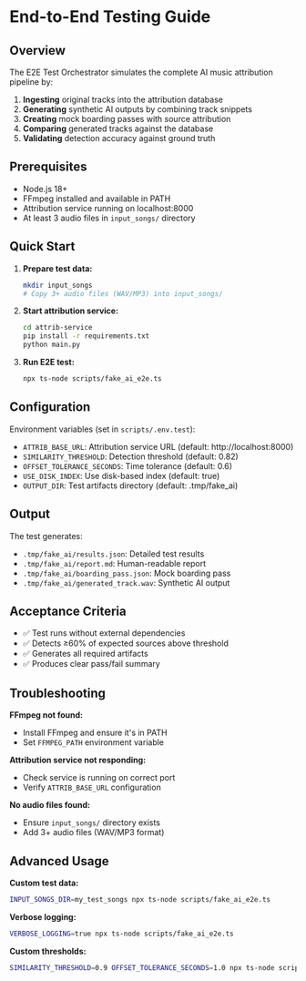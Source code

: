 # End-to-End Testing Guide

## Overview

The E2E Test Orchestrator simulates the complete AI music attribution pipeline by:

1. **Ingesting** original tracks into the attribution database
2. **Generating** synthetic AI outputs by combining track snippets
3. **Creating** mock boarding passes with source attribution
4. **Comparing** generated tracks against the database
5. **Validating** detection accuracy against ground truth

## Prerequisites

- Node.js 18+
- FFmpeg installed and available in PATH
- Attribution service running on localhost:8000
- At least 3 audio files in `input_songs/` directory

## Quick Start

1. **Prepare test data:**

   ```bash
   mkdir input_songs
   # Copy 3+ audio files (WAV/MP3) into input_songs/
   ```

2. **Start attribution service:**

   ```bash
   cd attrib-service
   pip install -r requirements.txt
   python main.py
   ```

3. **Run E2E test:**
   ```bash
   npx ts-node scripts/fake_ai_e2e.ts
   ```

## Configuration

Environment variables (set in `scripts/.env.test`):

- `ATTRIB_BASE_URL`: Attribution service URL (default: http://localhost:8000)
- `SIMILARITY_THRESHOLD`: Detection threshold (default: 0.82)
- `OFFSET_TOLERANCE_SECONDS`: Time tolerance (default: 0.6)
- `USE_DISK_INDEX`: Use disk-based index (default: true)
- `OUTPUT_DIR`: Test artifacts directory (default: .tmp/fake_ai)

## Output

The test generates:

- `.tmp/fake_ai/results.json`: Detailed test results
- `.tmp/fake_ai/report.md`: Human-readable report
- `.tmp/fake_ai/boarding_pass.json`: Mock boarding pass
- `.tmp/fake_ai/generated_track.wav`: Synthetic AI output

## Acceptance Criteria

- ✅ Test runs without external dependencies
- ✅ Detects ≥60% of expected sources above threshold
- ✅ Generates all required artifacts
- ✅ Produces clear pass/fail summary

## Troubleshooting

**FFmpeg not found:**

- Install FFmpeg and ensure it's in PATH
- Set `FFMPEG_PATH` environment variable

**Attribution service not responding:**

- Check service is running on correct port
- Verify `ATTRIB_BASE_URL` configuration

**No audio files found:**

- Ensure `input_songs/` directory exists
- Add 3+ audio files (WAV/MP3 format)

## Advanced Usage

**Custom test data:**

```bash
INPUT_SONGS_DIR=my_test_songs npx ts-node scripts/fake_ai_e2e.ts
```

**Verbose logging:**

```bash
VERBOSE_LOGGING=true npx ts-node scripts/fake_ai_e2e.ts
```

**Custom thresholds:**

```bash
SIMILARITY_THRESHOLD=0.9 OFFSET_TOLERANCE_SECONDS=1.0 npx ts-node scripts/fake_ai_e2e.ts
```
